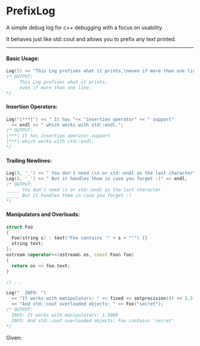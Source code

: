 # PrefixLog
A simple debug log for c++ debugging with a focus on usability.

It behaves just like std::cout and allows you to prefix any text printed.

------

#### Basic Usage:
```c++
Log(5) << "This Log prefixes what it prints,\neven if more than one line.";
/* OUTPUT:
     This Log prefixes what it prints,
     even if more than one line.
*/
```

#### Insertion Operators:
```c++
Log("|***|") << " It has "<< "insertion operator" << " support" 
  << endl << " which works with std::endl.";
/* OUTPUT:
|***| It has insertion operator support
|***| which works with std::endl.
*/
```

#### Trailing Newlines:
```c++
Log(5, '_') << " You don't need \\n or std::endl as the last character\n"; 
Log(5, '_') << " But it handles them in case you forget :)" << endl;
/* OUTPUT:
_____ You don't need \n or std::endl as the last character
_____ But it handles them in case you forget :)
*/
```

#### Manipulators and Overloads:
```c++
struct Foo 
{ 
  Foo(string s) : text("Foo contains '" + s + "'") {}
  string text;
};
ostream &operator<<(ostream& os, const Foo& foo) 
{
  return os << foo.text; 
}

// ...

Log("  INFO: ") 
  << "It works with manipulators: " << fixed << setprecision(4) << 1.5 << endl
  << "And std::cout overloaded objects: " << Foo("secret");
/* OUTPUT:
  INFO: It works with manipulators: 1.5000
  INFO: And std::cout overloaded objects: Foo contains 'secret'
*/
```

Given:
```c++

```
